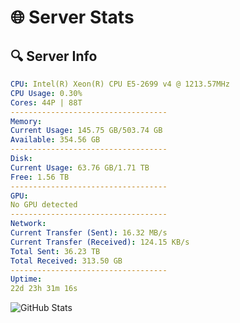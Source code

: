 # 🌐 Server Stats
## 🔍 Server Info
```yaml
CPU: Intel(R) Xeon(R) CPU E5-2699 v4 @ 1213.57MHz
CPU Usage: 0.30%
Cores: 44P | 88T
-----------------------------------
Memory:
Current Usage: 145.75 GB/503.74 GB
Available: 354.56 GB
-----------------------------------
Disk:
Current Usage: 63.76 GB/1.71 TB
Free: 1.56 TB
-----------------------------------
GPU:
No GPU detected
-----------------------------------
Network:
Current Transfer (Sent): 16.32 MB/s
Current Transfer (Received): 124.15 KB/s
Total Sent: 36.23 TB
Total Received: 313.50 GB
-----------------------------------
Uptime:
22d 23h 31m 16s
```
![GitHub Stats](https://img.shields.io/badge/Updated-2025-03-30_20:54:05-blue)